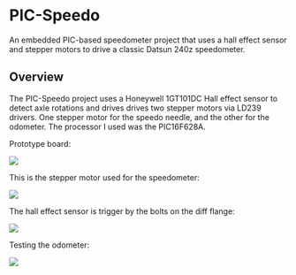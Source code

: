 # PIC-Speedo

An embedded PIC-based speedometer project that uses a hall effect sensor and stepper motors to drive a classic Datsun 240z speedometer. 

## Overview

The PIC-Speedo project uses a Honeywell 1GT101DC Hall effect sensor to detect axle rotations and drives drives two stepper motors via LD239 drivers. One stepper motor for the speedo needle, and the other for the odometer. The processor I used was the PIC16F628A.

Prototype board: 

<img src="https://s3-ap-southeast-2.amazonaws.com/forum-media/photobucket/IMAG0283-1.jpg" />

This is the stepper motor used for the speedometer:

<img src="https://s3-ap-southeast-2.amazonaws.com/forum-media/photobucket/ScreenShot2013-11-14at85322PM.png" />

The hall effect sensor is trigger by the bolts on the diff flange:

<img src="https://s3-ap-southeast-2.amazonaws.com/forum-media/photobucket/IMG_2655_zps529df59d1.jpg" />

Testing the odometer:

<img src="https://s3-ap-southeast-2.amazonaws.com/forum-media/photobucket/IMG_20130802_203251.jpg" />
